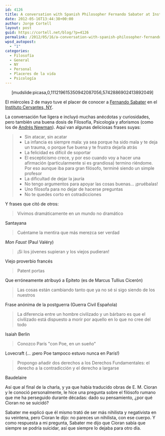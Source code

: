 ```yaml
---
id: 4126
title: A conversation with Spanish Philosopher Fernando Sabater at Instituto Cervantes NY
date: 2012-05-16T13:44:38+00:00
author: Jorge Cortell
layout: post
guid: https://cortell.net/blog/?p=4126
permalink: /2012/05/16/a-conversation-with-spanish-philosopher-fernando-sabater-at-instituto-cervantes-ny/
wpsd_autopost:
  - "1"
categories:
  - Filosofí­a
  - General
  - NY
  - Personal
  - Placeres de la vida
  - Psicología
---
```

<p style="text-align: center">
  [mudslide:picasa,0,111219615350942087056,5742886902413892049]
</p>

El miércoles 2 de mayo tuve el placer de conocer a <a title="https://www.savater.org/" href="https://www.savater.org/" target="_blank">Fernando Sabater</a> en el <a title="https://nyork.cervantes.es" href="https://nyork.cervantes.es" target="_blank">Instituto Cervantes, NY</a>.

La conversación fue ligera e incluyó muchas anécdotas y curiosidades, pero también una buena dosis de Filosofía, Psicología y aforismos (como los de <a title="https://www.andresneuman.com/contenido_libros.php?id=23" href="https://www.andresneuman.com/contenido_libros.php?id=23" target="_blank">Andrés Newman</a>). Aquí van algunas deliciosas frases suyas:

>   * Sin atacar, sin acatar
>   * La infancia es siempre mala: ya sea porque ha sido mala y te deja un trauma, o porque fue buena y te frustra dejarla atrás
>   * La felicidad es difícil de soportar
>   * El escepticismo crece, y por eso cuando voy a hacer una afirmación (particularmente si es grandiosa) termino riéndome. Por eso aunque iba para gran filósofo, terminé siendo un simple profesor
>   * La dificultad de dejar la jauría
>   * No tengo argumentos para apoyar las cosas buenas... ¡pruébalas!
>   * Uno filosofa para no dejar de hacerse preguntas
>   * No te quedes corto en cotradicciones

Y frases que citó de otros:

> Vivimos dramáticamente en un mundo no dramático

Santayana

> Cuéntame la mentira que más merezca ser verdad

_Mon Faust_ (Paul Valéry)

> ¡Si los jóvenes supieran y los viejos pudieran!

Viejo proverbio francés

> Patent portas

Que erróneamente atribuyó a Epíteto (es de Marcus Tullius Cicerón)

> Las cosas están cambiando tanto que ya no sé si sigo siendo de los nuestros

Frase anónima de la postguerra (Guerra Civil Española)

> La diferencia entre un hombre civilizado y un bárbaro es que el civilizado está dispuesto a morir por aquello en lo que no cree del todo

Isaiah Berlin

> Conozco París "con Poe, en un sueño"

Lovecraft (... ¡pero Poe tampoco estuvo nunca en París!)

> Propongo añadir dos derechos a los Derechos Fundamentales: el derecho a la contradicción y el derecho a largarse

Baudelaire

Así que al final de la charla, y ya que había traducido obras de E. M. Cioran y le conoció personalmente, le hice una pregunta sobre el filósofo rumano que me ha perseguido durante décadas: dado su pensamiento, ¿por qué Cioran no se suicidó?

Sabater me explicó que él mismo trató de ser más nihilista y negativista en su veintena, pero Cioran le dijo: no pareces un nihilista, con ese cuerpo. Y como respuesta a mi pregunta, Sabater me dijo que Cioran sabía que siempre se podría suicidar, así que siempre lo dejaba para otro día.